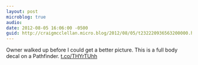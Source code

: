 ```yaml
---
layout: post
microblog: true
audio: 
date: 2012-08-05 16:06:00 -0500
guid: http://craigmcclellan.micro.blog/2012/08/05/t232220936563200000.html
---
```

Owner walked up before I could get a better picture. This is a full body decal on a Pathfinder.  [t.co/THYrTUhh](http://t.co/THYrTUhh)
